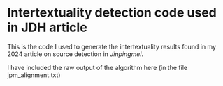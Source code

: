 # Intertextuality detection code used in JDH article
This is the code I used to generate the intertextuality results found in my 2024 article on source detection in _Jinpingmei_.

I have included the raw output of the algorithm here (in the file jpm_alignment.txt)